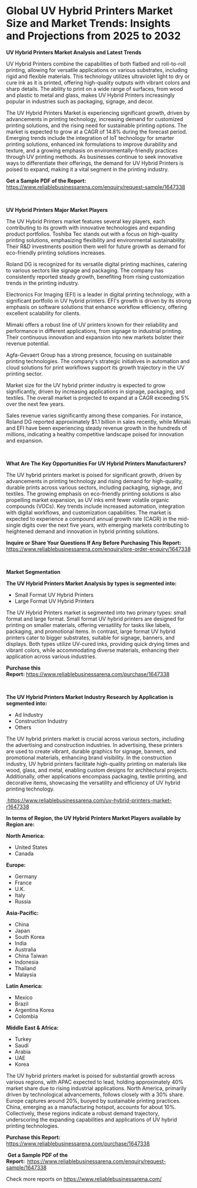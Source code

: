 <p><h1>Global UV Hybrid Printers Market Size and Market Trends: Insights and Projections from 2025 to 2032</h1></p><p><strong>UV Hybrid Printers Market Analysis and Latest Trends</strong></p>
<p><p>UV Hybrid Printers combine the capabilities of both flatbed and roll-to-roll printing, allowing for versatile applications on various substrates, including rigid and flexible materials. This technology utilizes ultraviolet light to dry or cure ink as it is printed, offering high-quality outputs with vibrant colors and sharp details. The ability to print on a wide range of surfaces, from wood and plastic to metal and glass, makes UV Hybrid Printers increasingly popular in industries such as packaging, signage, and decor.</p><p>The UV Hybrid Printers Market is experiencing significant growth, driven by advancements in printing technology, increasing demand for customized printing solutions, and the rising need for sustainable printing options. The market is expected to grow at a CAGR of 14.8% during the forecast period. Emerging trends include the integration of IoT technology for smarter printing solutions, enhanced ink formulations to improve durability and texture, and a growing emphasis on environmentally-friendly practices through UV printing methods. As businesses continue to seek innovative ways to differentiate their offerings, the demand for UV Hybrid Printers is poised to expand, making it a vital segment in the printing industry.</p></p>
<p><strong>Get a Sample PDF of the Report:&nbsp;</strong> <a href="https://www.reliablebusinessarena.com/enquiry/request-sample/1647338?utm_campaign=3186&utm_medium=2&utm_source=Github&utm_content=ia&utm_term=10042025&utm_id=uv-hybrid-printers">https://www.reliablebusinessarena.com/enquiry/request-sample/1647338</a></p>
<p>&nbsp;</p>
<p><strong>UV Hybrid Printers Major Market Players</strong></p>
<p><p>The UV Hybrid Printers market features several key players, each contributing to its growth with innovative technologies and expanding product portfolios. Toshiba Tec stands out with a focus on high-quality printing solutions, emphasizing flexibility and environmental sustainability. Their R&D investments position them well for future growth as demand for eco-friendly printing solutions increases.</p><p>Roland DG is recognized for its versatile digital printing machines, catering to various sectors like signage and packaging. The company has consistently reported steady growth, benefiting from rising customization trends in the printing industry. </p><p>Electronics For Imaging (EFI) is a leader in digital printing technology, with a significant portfolio in UV hybrid printers. EFI's growth is driven by its strong emphasis on software solutions that enhance workflow efficiency, offering excellent scalability for clients.</p><p>Mimaki offers a robust line of UV printers known for their reliability and performance in different applications, from signage to industrial printing. Their continuous innovation and expansion into new markets bolster their revenue potential.</p><p>Agfa-Gevaert Group has a strong presence, focusing on sustainable printing technologies. The company's strategic initiatives in automation and cloud solutions for print workflows support its growth trajectory in the UV printing sector.</p><p>Market size for the UV hybrid printer industry is expected to grow significantly, driven by increasing applications in signage, packaging, and textiles. The overall market is projected to expand at a CAGR exceeding 5% over the next few years.</p><p>Sales revenue varies significantly among these companies. For instance, Roland DG reported approximately $1.1 billion in sales recently, while Mimaki and EFI have been experiencing steady revenue growth in the hundreds of millions, indicating a healthy competitive landscape poised for innovation and expansion.</p></p>
<p>&nbsp;</p>
<p><strong>What Are The Key Opportunities For UV Hybrid Printers Manufacturers?</strong></p>
<p><p>The UV hybrid printers market is poised for significant growth, driven by advancements in printing technology and rising demand for high-quality, durable prints across various sectors, including packaging, signage, and textiles. The growing emphasis on eco-friendly printing solutions is also propelling market expansion, as UV inks emit fewer volatile organic compounds (VOCs). Key trends include increased automation, integration with digital workflows, and customization capabilities. The market is expected to experience a compound annual growth rate (CAGR) in the mid-single digits over the next five years, with emerging markets contributing to heightened demand and innovation in hybrid printing solutions.</p></p>
<p><strong>Inquire or Share Your Questions If Any Before Purchasing This Report:</strong> <a href="https://www.reliablebusinessarena.com/enquiry/pre-order-enquiry/1647338?utm_campaign=3186&utm_medium=2&utm_source=Github&utm_content=ia&utm_term=10042025&utm_id=uv-hybrid-printers">https://www.reliablebusinessarena.com/enquiry/pre-order-enquiry/1647338</a></p>
<p>&nbsp;</p>
<p><strong>Market Segmentation</strong></p>
<p><strong>The UV Hybrid Printers Market Analysis by types is segmented into:</strong></p>
<p><ul><li>Small Format UV Hybrid Printers</li><li>Large Format UV Hybrid Printers</li></ul></p>
<p><p>The UV Hybrid Printers market is segmented into two primary types: small format and large format. Small format UV hybrid printers are designed for printing on smaller materials, offering versatility for tasks like labels, packaging, and promotional items. In contrast, large format UV hybrid printers cater to bigger substrates, suitable for signage, banners, and displays. Both types utilize UV-cured inks, providing quick drying times and vibrant colors, while accommodating diverse materials, enhancing their application across various industries.</p></p>
<p><strong>Purchase this Report:&nbsp;</strong><a href="https://www.reliablebusinessarena.com/purchase/1647338?utm_campaign=3186&utm_medium=2&utm_source=Github&utm_content=ia&utm_term=10042025&utm_id=uv-hybrid-printers">https://www.reliablebusinessarena.com/purchase/1647338</a></p>
<p>&nbsp;</p>
<p><strong>The UV Hybrid Printers Market Industry Research by Application is segmented into:</strong></p>
<p><ul><li>Ad Industry</li><li>Construction Industry</li><li>Others</li></ul></p>
<p><p>The UV hybrid printers market is crucial across various sectors, including the advertising and construction industries. In advertising, these printers are used to create vibrant, durable graphics for signage, banners, and promotional materials, enhancing brand visibility. In the construction industry, UV hybrid printers facilitate high-quality printing on materials like wood, glass, and metal, enabling custom designs for architectural projects. Additionally, other applications encompass packaging, textile printing, and decorative items, showcasing the versatility and efficiency of UV hybrid printing technology.</p></p>
<p><a href="https://www.reliablebusinessarena.com/uv-hybrid-printers-market-r1647338?utm_campaign=3186&utm_medium=2&utm_source=Github&utm_content=ia&utm_term=10042025&utm_id=uv-hybrid-printers">&nbsp;https://www.reliablebusinessarena.com/uv-hybrid-printers-market-r1647338</a></p>
<p><strong>In terms of Region, the UV Hybrid Printers Market Players available by Region are:</strong></p>
<p>
    <p> <strong> North America: </strong>
        <ul>
            <li>United States</li>
            <li>Canada</li>
        </ul>
        </p> 
    <p> <strong> Europe: </strong>
        <ul>
            <li>Germany</li>
            <li>France</li>
            <li>U.K.</li>
            <li>Italy</li>
            <li>Russia</li>
        </ul>
        </p> 
    <p> <strong> Asia-Pacific: </strong>
        <ul>
            <li>China</li>
            <li>Japan</li>
            <li>South Korea</li>
            <li>India</li>
            <li>Australia</li>
            <li>China Taiwan</li>
            <li>Indonesia</li>
            <li>Thailand</li>
            <li>Malaysia</li>
        </ul>
        </p> 
    <p> <strong> Latin America: </strong>
        <ul>
            <li>Mexico</li>
            <li>Brazil</li>
            <li>Argentina Korea</li>
            <li>Colombia</li>
        </ul>
        </p> 
    <p> <strong> Middle East & Africa: </strong>
        <ul>
            <li>Turkey</li>
            <li>Saudi</li>
            <li>Arabia</li>
            <li>UAE</li>
            <li>Korea</li>
        </ul>
    </p>
    </p>
<p><p>The UV hybrid printers market is poised for substantial growth across various regions, with APAC expected to lead, holding approximately 40% market share due to rising industrial applications. North America, primarily driven by technological advancements, follows closely with a 30% share. Europe captures around 20%, buoyed by sustainable printing practices. China, emerging as a manufacturing hotspot, accounts for about 10%. Collectively, these regions indicate a robust demand trajectory, underscoring the expanding capabilities and applications of UV hybrid printing technologies.</p></p>
<p><strong>Purchase this Report: </strong><a href="https://www.reliablebusinessarena.com/purchase/1647338?utm_campaign=3186&utm_medium=2&utm_source=Github&utm_content=ia&utm_term=10042025&utm_id=uv-hybrid-printers">https://www.reliablebusinessarena.com/purchase/1647338</a></p>
<p>&nbsp;<strong>Get a Sample PDF of the Report:&nbsp;&nbsp;</strong><a href="https://www.reliablebusinessarena.com/enquiry/request-sample/1647338?utm_campaign=3186&utm_medium=2&utm_source=Github&utm_content=ia&utm_term=10042025&utm_id=uv-hybrid-printers">https://www.reliablebusinessarena.com/enquiry/request-sample/1647338</a></p>
<p><strong></strong></p>
<p>Check more reports on <a href="https://www.reliablebusinessarena.com/?utm_campaign=3186&utm_medium=2&utm_source=Github&utm_content=ia&utm_term=10042025&utm_id=uv-hybrid-printers">https://www.reliablebusinessarena.com/</a></p>